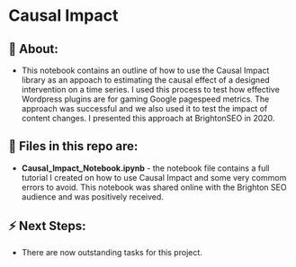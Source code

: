# Causal Impact 

## 💬 About:
- This notebook contains an outline of how to use the Causal Impact library as an appoach to estimating the causal effect of a designed intervention on a time series. I used this process to test how effective Wordpress plugins are for gaming Google pagespeed metrics. The approach was successful and we also used it to test the impact of content changes. I presented this approach at BrightonSEO in 2020.

## 💾 Files in this repo are:
- **Causal_Impact_Notebook.ipynb** - the notebook file contains a full tutorial I created on how to use Causal Impact and some very commom errors to avoid. This notebook was shared online with the Brighton SEO audience and was positively received.

## ⚡ Next Steps:
- There are now outstanding tasks for this project.
